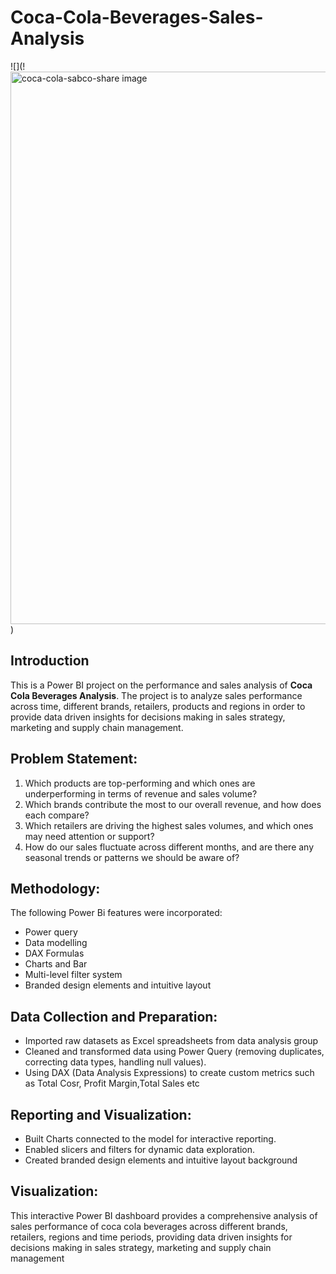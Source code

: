 # Coca-Cola-Beverages-Sales-Analysis

![](!<img width="1536" height="884" alt="coca-cola-sabco-share image" src="https://github.com/user-attachments/assets/5f734749-b708-4046-b780-1cdd1d0785e3" />
)

## Introduction
This is a Power BI project on the performance and sales analysis of **Coca Cola Beverages Analysis**. The project is to analyze sales performance across time, different brands, retailers, products and regions in order to provide data driven insights for decisions making in sales strategy, marketing and supply chain management.
## Problem Statement:
1. Which products are top-performing and which ones are underperforming in terms of revenue and sales volume?
2. Which brands contribute the most to our overall revenue, and how does each compare?
3. Which retailers are driving the highest sales volumes, and which ones may need attention or support?
4. How do our sales fluctuate across different months, and are there any seasonal trends or patterns we should be aware of?
## Methodology:
The following Power Bi features were incorporated:
- Power query
- Data modelling
- DAX Formulas
- Charts and Bar
- Multi-level filter system
- Branded design elements and intuitive layout
## Data Collection and Preparation:
- Imported raw datasets as Excel spreadsheets from data analysis group
- Cleaned and transformed data using Power Query (removing duplicates, correcting data types, handling null values).
- Using DAX (Data Analysis Expressions) to create custom metrics such as Total Cosr, Profit Margin,Total Sales etc
## Reporting and Visualization:
- Built Charts connected to the model for interactive reporting.
- Enabled slicers and filters for dynamic data exploration.
- Created branded design elements and intuitive layout background
## Visualization:
This interactive Power BI dashboard provides a comprehensive analysis of sales performance of coca cola beverages across different brands, retailers, regions and time periods, providing data driven insights for decisions making in sales strategy, marketing and supply chain management

